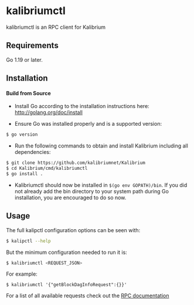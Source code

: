# kalibriumctl

kalibriumctl is an RPC client for Kalibrium

## Requirements

Go 1.19 or later.

## Installation

#### Build from Source

- Install Go according to the installation instructions here:
  http://golang.org/doc/install

- Ensure Go was installed properly and is a supported version:

```bash
$ go version
```

- Run the following commands to obtain and install Kalibrium including all dependencies:

```bash
$ git clone https://github.com/kalibriumnet/Kalibrium
$ cd Kalibrium/cmd/kalibriumctl
$ go install .
```

- Kalibriumctl should now be installed in `$(go env GOPATH)/bin`. If you did not already add the bin directory to your
  system path during Go installation, you are encouraged to do so now.

## Usage

The full kalipctl configuration options can be seen with:

```bash
$ kalipctl --help
```

But the minimum configuration needed to run it is:

```bash
$ kalibriumctl <REQUEST_JSON>
```

For example:

```
$ kalibriumctl '{"getBlockDagInfoRequest":{}}'
```

For a list of all available requests check out the [RPC documentation](infrastructure/network/netadapter/server/grpcserver/protowire/rpc.md)